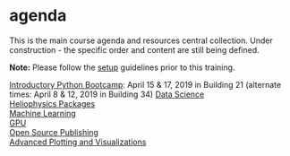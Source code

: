 # agenda
This is the main course agenda and resources central collection.  Under construction - the specific order and content are still being defined.  

__Note:__ Please follow the [setup](https://github.com/helio670/setup) guidelines prior to this training.

 [Introductory Python Bootcamp](https://github.com/helio670/bootcamp):  April 15 & 17, 2019 in Building 21  (alternate times:  April 8 & 12, 2019 in Building 34)
 [Data Science](https://github.com/helio670/datascience)  
 [Heliophysics Packages](https://github.com/helio670/hpackages)  
 [Machine Learning](https://github.com/helio670/ml)  
 [GPU](https://github.com/helio670/gpu)  
 [Open Source Publishing](https://github.com/helio670/pub)  
 [Advanced Plotting and Visualizations](https://github.com/helio670/viz)
